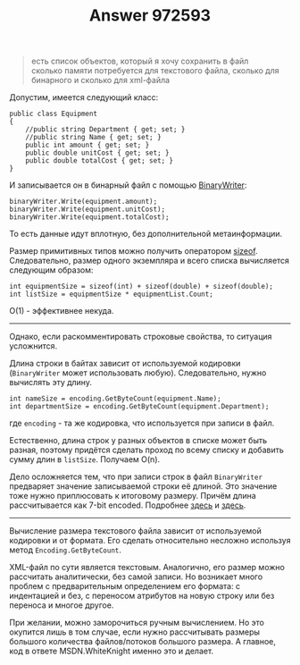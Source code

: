 ﻿---
title: "Answer 972593"
se.owner.user_id: 184217
se.owner.display_name: "Alexander Petrov"
se.owner.link: "https://ru.stackoverflow.com/users/184217/alexander-petrov"
se.answer_id: 972593
se.question_id: 969870
se.post_type: answer
se.score: 1
se.is_accepted: False
---
<blockquote>
  <p>есть список объектов, который я хочу сохранить в файл<br>
  сколько памяти потребуется для текстового файла, сколько для бинарного и сколько для xml-файла</p>
</blockquote>

<p>Допустим, имеется следующий класс:</p>

<pre><code>public class Equipment
{
    //public string Department { get; set; }
    //public string Name { get; set; }
    public int amount { get; set; }
    public double unitCost { get; set; }
    public double totalCost { get; set; }
}
</code></pre>

<p>И записывается он в бинарный файл с помощью <a href="https://docs.microsoft.com/en-us/dotnet/api/system.io.binarywriter?view=netframework-4.8" rel="nofollow noreferrer">BinaryWriter</a>:</p>

<pre><code>binaryWriter.Write(equipment.amount);
binaryWriter.Write(equipment.unitCost);
binaryWriter.Write(equipment.totalCost);
</code></pre>

<p>То есть данные идут вплотную, без дополнительной метаинформации.</p>

<p>Размер примитивных типов можно получить оператором <a href="https://docs.microsoft.com/en-us/dotnet/csharp/language-reference/keywords/sizeof" rel="nofollow noreferrer">sizeof</a>. Следовательно, размер одного экземпляра и всего списка вычисляется следующим образом:</p>

<pre><code>int equipmentSize = sizeof(int) + sizeof(double) + sizeof(double);
int listSize = equipmentSize * equipmentList.Count;
</code></pre>

<p>O(1) - эффективнее некуда.</p>

<hr>

<p>Однако, если раскомментировать строковые свойства, то ситуация усложнится.</p>

<p>Длина строки в байтах зависит от используемой кодировки (<code>BinaryWriter</code> может использовать любую). Следовательно, нужно вычислять эту длину.</p>

<pre><code>int nameSize = encoding.GetByteCount(equipment.Name);
int departmentSize = encoding.GetByteCount(equipment.Department);
</code></pre>

<p>где <code>encoding</code> - та же кодировка, что используется при записи в файл.</p>

<p>Естественно, длина строк у разных объектов в списке может быть разная, поэтому придётся сделать проход по всему списку и добавить сумму длин в <code>listSize</code>. Получаем O(n).</p>

<p>Дело осложняется тем, что при записи строк в файл <code>BinaryWriter</code> предваряет значение записываемой строки её длиной. Это значение тоже нужно приплюсовать к итоговому размеру. Причём длина рассчитывается как 7-bit encoded. Подробнее <a href="https://stackoverflow.com/q/47409296/5045688">здесь</a> и <a href="https://stackoverflow.com/q/44401928/5045688">здесь</a>.</p>

<hr>

<p>Вычисление размера текстового файла зависит от используемой кодировки и от формата. Его сделать относительно несложно используя метод <code>Encoding.GetByteCount</code>.</p>

<p>XML-файл по сути является текстовым. Аналогично, его размер можно рассчитать аналитически, без самой записи. Но возникает много проблем с предварительным определением его формата: с индентацией и без, с переносом атрибутов на новую строку или без переноса и многое другое.</p>

<p>При желании, можно заморочиться ручным вычислением. Но это окупится лишь в том случае, если нужно рассчитывать размеры большого количества файлов/потоков большого размера. А главное, код в ответе MSDN.WhiteKnight именно это и делает.</p>
